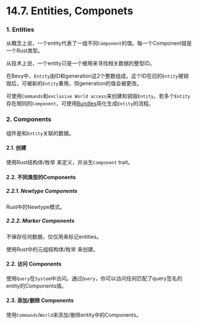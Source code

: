 # 14.7. Entities, Componets

### 1. Entities
从概念上说，一个entity代表了一组不同`Component`的值。每一个Component就是一个Rust类型。

从技术上说，一个entity只是一个被用来寻找相关数据的整型ID。

在Bevy中，`Entity`由ID和generation这2个整数组成。这个ID在旧的`Entity`被销毁后，可被新的`Entity`重用，但generation的值会被更改。

可使用`Commands`和`exclusive World access`来创建和销毁`Entity`。若多个`Entity`存在相同的`Component`，可使用[Bundles](./bundles.md)简化生成`Entity`的流程。

### 2. Components
组件是和`Entity`关联的数据。

#### 2.1. 创建
使用Rust结构体/枚举 来定义，并派生`Component` trait。

#### 2.2. 不同类型的Components

##### 2.2.1. Newtype Components
Rust中的Newtype模式。

##### 2.2.2. Marker Components
不保存任何数据，仅仅用来标记entities。

使用Rust中的元组结构体/枚举 来创建。

#### 2.2. 访问 Components
使用`Query`在`System`中访问。通过`Query`，你可以访问任何匹配了query签名的entity的Components值。

#### 2.3. 添加/删除 Components
使用`Commands`/`World`来添加/删除entity中的Components。